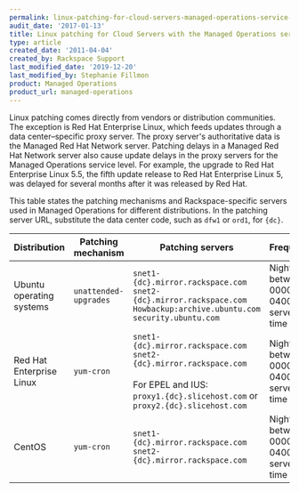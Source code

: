 ```yaml
---
permalink: linux-patching-for-cloud-servers-managed-operations-service-level/
audit_date: '2017-01-13'
title: Linux patching for Cloud Servers with the Managed Operations service level
type: article
created_date: '2011-04-04'
created_by: Rackspace Support
last_modified_date: '2019-12-20'
last_modified_by: Stephanie Fillmon
product: Managed Operations
product_url: managed-operations
---
```


Linux patching comes directly from vendors or distribution communities. The
exception is Red Hat Enterprise Linux, which feeds updates through a data
center&ndash;specific proxy server. The proxy server's authoritative data is the
Managed Red Hat Network server. Patching delays in a Managed Red Hat Network
server also cause update delays in the proxy servers for the Managed Operations
service level. For example, the upgrade to Red Hat Enterprise Linux 5.5, the
fifth update release to Red Hat Enterprise Linux 5, was delayed for several
months after it was released by Red Hat.

This table states the patching mechanisms and Rackspace-specific servers used in
Managed Operations for different distributions. In the patching server URL,
substitute the data center code, such as `dfw1` or `ord1`, for `{dc}`.

Distribution | Patching mechanism  | Patching servers | Frequency | Configuration
--- | --- | --- | --- | ---
Ubuntu operating systems | `unattended-upgrades` | `snet1-{dc}.mirror.rackspace.com`<br/>`snet2-{dc}.mirror.rackspace.com`<br/>`Howbackup:archive.ubuntu.com` <br/>`security.ubuntu.com` | Nightly between 0000 and 0400 server time | `/etc/apt/apt.conf.d/02periodic`<br/>`/etc/apt/apt.conf.d/50unattended-upgrades`
Red Hat Enterprise Linux | `yum-cron` | `snet1-{dc}.mirror.rackspace.com`<br/>`snet2-{dc}.mirror.rackspace.com`<br/><br/>For EPEL and IUS:<br/>`proxy1.{dc}.slicehost.com` or `proxy2.{dc}.slicehost.com` | Nightly between 0000 and 0400 server time | `/etc/yum-cron`<br/>`/etc/sysconfig/rhn/up2date`
CentOS | `yum-cron` | `snet1-{dc}.mirror.rackspace.com`<br/>`snet2-{dc}.mirror.rackspace.com` | Nightly between 0000 and 0400 server time | `/etc/yum-cron`
